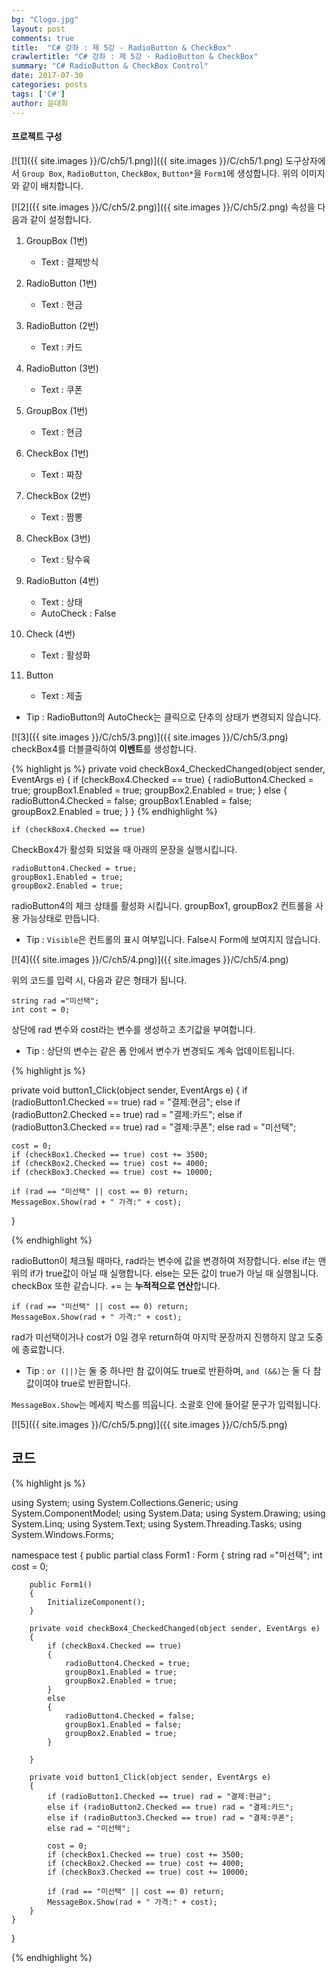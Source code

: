 ```yaml
---
bg: "Clogo.jpg"
layout: post
comments: true
title:  "C# 강좌 : 제 5강 - RadioButton & CheckBox"
crawlertitle: "C# 강좌 : 제 5강 - RadioButton & CheckBox"
summary: "C# RadioButton & CheckBox Control"
date: 2017-07-30
categories: posts
tags: ['C#']
author: 윤대희
---
```



#### 프로젝트 구성 ####
[![1]({{ site.images }}/C/ch5/1.png)]({{ site.images }}/C/ch5/1.png)
도구상자에서 `Group Box`, `RadioButton`, `CheckBox`, `Button*`을 `Form1`에 생성합니다. 위의 이미지와 같이 배치합니다.



[![2]({{ site.images }}/C/ch5/2.png)]({{ site.images }}/C/ch5/2.png)
속성을 다음과 같이 설정합니다.
1. GroupBox (1번)

	* Text : 결제방식
	
	
2. RadioButton (1번)

	* Text : 현금
	
	
3. RadioButton (2번)

	* Text : 카드
	
	
4. RadioButton (3번)

	* Text : 쿠폰
	
	
5. GroupBox (1번)

	* Text : 현금
	
	
6. CheckBox (1번)

	* Text : 짜장
	
	
7. CheckBox (2번)

	* Text : 짬뽕
	
	
8. CheckBox (3번)

	* Text : 탕수육	
	

9. RadioButton (4번)

	* Text : 상태
	* AutoCheck : False
	

10. Check (4번)

	* Text : 활성화

		
11. Button

	* Text : 제출
	
	
	
- Tip : RadioButton의 AutoCheck는 클릭으로 단추의 상태가 변경되지 않습니다.


[![3]({{ site.images }}/C/ch5/3.png)]({{ site.images }}/C/ch5/3.png)
checkBox4를 더블클릭하여 **이벤트**를 생성합니다.

{% highlight js %}
private void checkBox4_CheckedChanged(object sender, EventArgs e)
{
	if (checkBox4.Checked == true)
	{
		radioButton4.Checked = true;
		groupBox1.Enabled = true;
		groupBox2.Enabled = true;
	}
	else
	{
		radioButton4.Checked = false;
		groupBox1.Enabled = false;
		groupBox2.Enabled = true;
	}
}
{% endhighlight %}

	if (checkBox4.Checked == true)

CheckBox4가 활성화 되었을 때 아래의 문장을 실행시킵니다.

	radioButton4.Checked = true;
	groupBox1.Enabled = true;
	groupBox2.Enabled = true;

radioButton4의 체크 상태를 활성화 시킵니다.
groupBox1, groupBox2 컨트롤을 사용 가능상태로 만듭니다.

* Tip : `Visible`은 컨트롤의 표시 여부입니다. False시 Form에 보여지지 않습니다.


[![4]({{ site.images }}/C/ch5/4.png)]({{ site.images }}/C/ch5/4.png)

위의 코드를 입력 시, 다음과 같은 형태가 됩니다.


	string rad ="미선택";
	int cost = 0;

상단에 rad 변수와 cost라는 변수를 생성하고 초기값을 부여합니다.

* Tip : 상단의 변수는 같은 폼 안에서 변수가 변경되도 계속 업데이트됩니다.

{% highlight js %}

private void button1_Click(object sender, EventArgs e)
{
	if (radioButton1.Checked == true) rad = "결제:현금";
	else if (radioButton2.Checked == true) rad = "결제:카드";
	else if (radioButton3.Checked == true) rad = "결제:쿠폰";
	else rad = "미선택";

	cost = 0;
	if (checkBox1.Checked == true) cost += 3500;
	if (checkBox2.Checked == true) cost += 4000;
	if (checkBox3.Checked == true) cost += 10000;

	if (rad == "미선택" || cost == 0) return;
	MessageBox.Show(rad + " 가격:" + cost);
}

{% endhighlight %}

radioButton이 체크될 때마다, rad라는 변수에 값을 변경하여 저장합니다.
else if는 맨 위의 if가 true값이 아닐 때 실행합니다. else는 모든 값이 true가 아닐 때 실행됩니다. checkBox 또한 같습니다. 
+= 는 **누적적으로 연산**합니다.


	if (rad == "미선택" || cost == 0) return;
	MessageBox.Show(rad + " 가격:" + cost);


rad가 미선택이거나 cost가 0일 경우 return하여 마지막 문장까지 진행하지 않고 도중에 종료합니다.

* Tip : `or (||)`는 둘 중 하나만 참 값이여도 true로 반환하며, `and (&&)`는 둘 다 참 값이여야 true로 반환합니다.

`MessageBox.Show`는 메세지 박스를 띄웁니다. 소괄호 안에 들어갈 문구가 입력됩니다.

[![5]({{ site.images }}/C/ch5/5.png)]({{ site.images }}/C/ch5/5.png)


## 코드 ##

{% highlight js %}

using System;
using System.Collections.Generic;
using System.ComponentModel;
using System.Data;
using System.Drawing;
using System.Linq;
using System.Text;
using System.Threading.Tasks;
using System.Windows.Forms;

namespace test
{
    public partial class Form1 : Form
    {
        string rad ="미선택";
        int cost = 0;

        public Form1()
        {
            InitializeComponent();
        }

        private void checkBox4_CheckedChanged(object sender, EventArgs e)
        {
            if (checkBox4.Checked == true)
            {
                radioButton4.Checked = true;
                groupBox1.Enabled = true;
                groupBox2.Enabled = true;
            }
            else
            {
                radioButton4.Checked = false;
                groupBox1.Enabled = false;
                groupBox2.Enabled = true;
            }
            
        }

        private void button1_Click(object sender, EventArgs e)
        {
            if (radioButton1.Checked == true) rad = "결제:현금";
            else if (radioButton2.Checked == true) rad = "결제:카드";
            else if (radioButton3.Checked == true) rad = "결제:쿠폰";
            else rad = "미선택";

            cost = 0;
            if (checkBox1.Checked == true) cost += 3500;
            if (checkBox2.Checked == true) cost += 4000;
            if (checkBox3.Checked == true) cost += 10000;

            if (rad == "미선택" || cost == 0) return;
            MessageBox.Show(rad + " 가격:" + cost);
        }
    }
}

{% endhighlight %}
